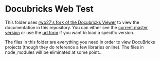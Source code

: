 # Docubricks Web Test

This folder uses [rwb27's fork of the Docubricks Viewer](https://github.com/rwb27/docubricksViewer/) to view the documentation in this repository.  You can either see the [current master version](http://rwb27.github.io/openflexure_microscope/docubricks/current_master_version.html) or use the [url form](http://rwb27.github.io/openflexure_microscope/docubricks/docubricks-viewer-pasteurl.html) if you want to load a specific version.

The files in this folder are everything you need in order to view DocuBricks projects (though they do reference a few libraries online).  The files in node_modules will be eliminated at some point...
